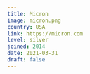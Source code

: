 ```yaml
---
title: Micron
image: micron.png
country: USA
link: https://micron.com
level: silver
joined: 2014
date: 2021-03-31
draft: false
---
```

